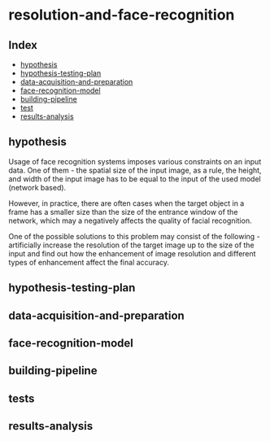 # resolution-and-face-recognition

## Index

* [hypothesis](#hypothesis)
* [hypothesis-testing-plan](#hypothesis-testing-plan)
* [data-acquisition-and-preparation](#data-acquisition-and-preparation)
* [face-recognition-model](#face-recognition-model)
* [building-pipeline](#building-pipeline)
* [test](#tests)
* [results-analysis](#results-analysis)

## hypothesis
Usage of face recognition systems imposes various constraints on an input data. One of them - the spatial size of the input image, as a rule, the height, and width of the input image has to be equal to the input of the used model (network based). 

However, in practice, there are often cases when the target object in a frame has a smaller size than the size of the entrance window of the network, which may a negatively affects the quality of facial recognition. 

One of the possible solutions to this problem may consist of the following - artificially increase the resolution of the target image up to the size of the input and find out
how the enhancement of image resolution and different types of enhancement affect the final accuracy.  

## hypothesis-testing-plan

## data-acquisition-and-preparation

## face-recognition-model

## building-pipeline

## tests

## results-analysis
